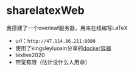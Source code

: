 # sharelatexWeb
我搭建了一个overleaf服务器，用来在线编写LaTeX
* url：`http://47.114.86.211:8080`
* 使用了kingsleyluoxin分享的[docker容器](https://hub.docker.com/r/kingsleyluoxin/sharelatex)
* texlive2020
* 带宽有限（估计没什么人用😅）
